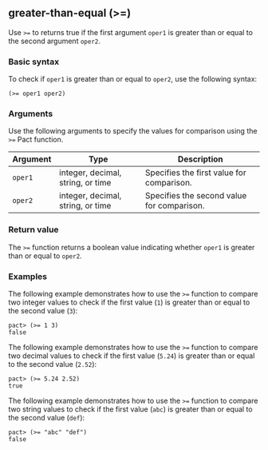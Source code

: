 ## greater-than-equal (>=)

Use `>=` to returns true if the first argument `oper1` is greater than or equal to the second argument `oper2`.

### Basic syntax

To check if `oper1` is greater than or equal to `oper2`, use the following syntax:

```pact
(>= oper1 oper2)
```

### Arguments

Use the following arguments to specify the values for comparison using the `>=` Pact function.

| Argument | Type | Description |
| --- | --- | --- |
| `oper1` | integer, decimal, string, or time | Specifies the first value for comparison. |
| `oper2` | integer, decimal, string, or time | Specifies the second value for comparison. |

### Return value

The `>=` function returns a boolean value indicating whether `oper1` is greater than or equal to `oper2`.

### Examples

The following example demonstrates how to use the `>=` function to compare two integer values to check if the first value (`1`) is greater than or equal to the second value (`3`):

```pact
pact> (>= 1 3)
false
```

The following example demonstrates how to use the `>=` function to compare two decimal values to check if the first value (`5.24`) is greater than or equal to the second value (`2.52`):

```pact
pact> (>= 5.24 2.52)
true
```

The following example demonstrates how to use the `>=` function to compare two string values to check if the first value (`abc`) is greater than or equal to the second value (`def`):

```pact
pact> (>= "abc" "def")
false
```
